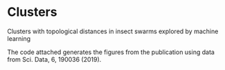 # Clusters
Clusters with topological distances in insect swarms explored by machine learning

The code attached generates the figures from the publication using data from Sci. Data, 6, 190036 (2019).

